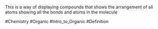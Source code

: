 This is a way of displaying compounds that shows the arrangement of all atoms showing all the bonds and atoms in the molecule

#Chemistry #Organic #Intro_to_Organic #Definition